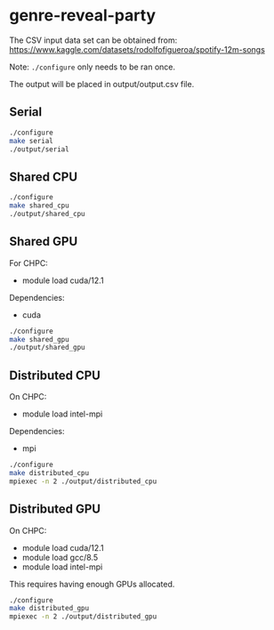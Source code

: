 # genre-reveal-party

The CSV input data set can be obtained from: https://www.kaggle.com/datasets/rodolfofigueroa/spotify-12m-songs

Note: `./configure` only needs to be ran once.

The output will be placed in output/output.csv file.

## Serial

```sh
./configure
make serial
./output/serial
```

## Shared CPU

```sh
./configure
make shared_cpu
./output/shared_cpu
```

## Shared GPU

For CHPC:
- module load cuda/12.1

Dependencies:
- cuda

```sh
./configure
make shared_gpu
./output/shared_gpu
```

## Distributed CPU

On CHPC:
- module load intel-mpi

Dependencies:
- mpi

```sh
./configure
make distributed_cpu
mpiexec -n 2 ./output/distributed_cpu
```

## Distributed GPU

On CHPC:
- module load cuda/12.1
- module load gcc/8.5
- module load intel-mpi

This requires having enough GPUs allocated.

```sh
./configure
make distributed_gpu
mpiexec -n 2 ./output/distributed_gpu
```
